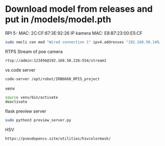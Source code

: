 # Download model from releases and put in /models/model.pth

RPI 5- MAC: 2C:CF:67:3E:92:26
IP kamera MAC: E8:B7:23:00:E5:CF

```bash
sudo nmcli con mod "Wired connection 1" ipv4.addresses "192.168.50.149/24" ipv4.gateway "192.168.50.200" ipv4.dns "8.8.8.8" ipv4.method manual
```


RTPS Stream of poe camera
```bash
rtsp://admin:123456@192.168.50.226:554/stream1
```

vs code server
```bash
code-server /opt/robot/IRB6660_RPI5_project
```

venv
```bash
source venv/bin/activate
deactivate
```

flask preview server
```bash
sudo python3 preview_server.py
```

HSV
```bash
https://pseudopencv.site/utilities/hsvcolormask/
```